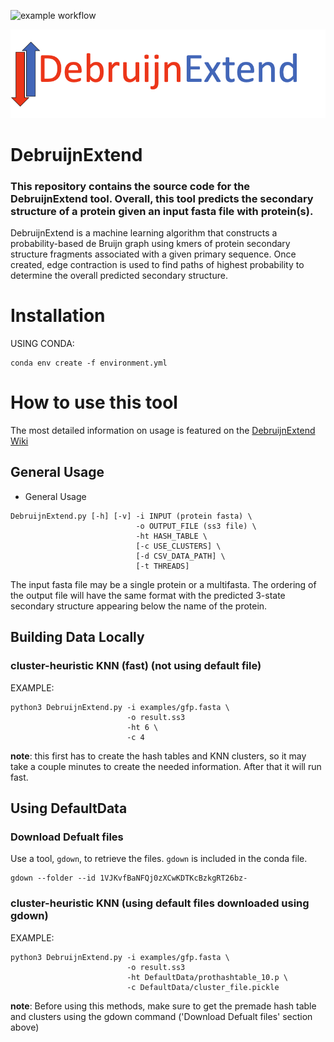 
![example workflow](https://github.com/Dreycey/DebruijnExtend/actions/workflows/github_actions.yml/badge.svg)

![Debruijn Extend](figures/debruijnextend_logo.png)

# DebruijnExtend
### This repository contains the source code for the DebruijnExtend tool. Overall, this tool predicts the secondary structure of a protein given an input fasta file with protein(s).

DebruijnExtend is a machine learning algorithm that constructs a probability-based de Bruijn graph using kmers of protein secondary structure fragments associated with a given primary sequence. Once created, edge contraction is used to find paths of highest probability to determine the overall predicted secondary structure.

# Installation
USING CONDA:
```
conda env create -f environment.yml
```

# How to use this tool
The most detailed information on usage is featured on the [DebruijnExtend Wiki](https://github.com/Dreycey/DebruijnExtend/wiki)

## General Usage
* General Usage
```
DebruijnExtend.py [-h] [-v] -i INPUT (protein fasta) \
                            -o OUTPUT_FILE (ss3 file) \
                            -ht HASH_TABLE \
                            [-c USE_CLUSTERS] \
                            [-d CSV_DATA_PATH] \
                            [-t THREADS]
```

The input fasta file may be a single protein or a multifasta. The ordering of the output file will have the same format with the predicted 3-state secondary structure appearing below the name of the protein.

## Building Data Locally 

### cluster-heuristic KNN (fast) (not using default file)
EXAMPLE:                                                                        
```
python3 DebruijnExtend.py -i examples/gfp.fasta \
                          -o result.ss3
                          -ht 6 \
                          -c 4
```

**note**: this first has to create the hash tables and KNN clusters, so it may take a couple minutes to create the needed information. After that it will run fast.

## Using DefaultData

### Download Defualt files
Use a tool, `gdown`, to retrieve the files. `gdown` is included in the conda file.
```
gdown --folder --id 1VJKvfBaNFQj0zXCwKDTKcBzkgRT26bz-
```

### cluster-heuristic KNN (using default files downloaded using gdown)
EXAMPLE:                                                                        
```
python3 DebruijnExtend.py -i examples/gfp.fasta \
                          -o result.ss3
                          -ht DefaultData/prothashtable_10.p \
                          -c DefaultData/cluster_file.pickle
```
**note**: Before using this methods, make sure to get the premade hash table and clusters using the gdown command ('Download Defualt files' section above)
